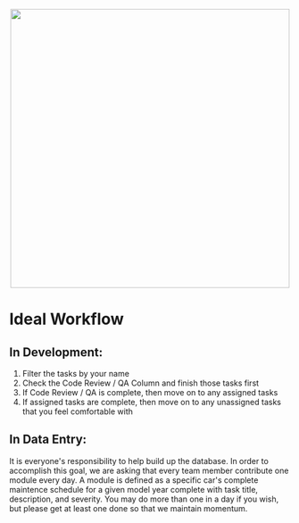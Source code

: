 <p align="center">
	<img src="https://github.com/eltoncrego/vroom-app/assets/companylogofullv2.png?raw=true" width="500">
</p>

# Ideal Workflow
## In Development:
1. Filter the tasks by your name
2. Check the Code Review / QA Column and finish those tasks first
3. If Code Review / QA is complete, then move on to any assigned tasks
4. If assigned tasks are complete, then move on to any unassigned tasks that you feel comfortable with

## In Data Entry:
It is everyone's responsibility to help build up the database. In order to accomplish this goal, we are asking that every team member contribute one module every day. A module is defined as a specific car's complete maintence schedule for a given model year complete with task title, description, and severity. You may do more than one in a day if you wish, but please get at least one done so that we maintain momentum.